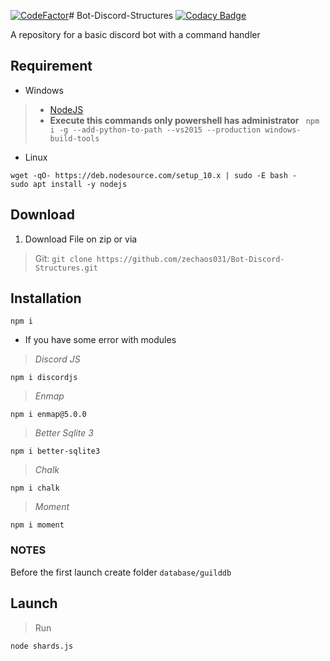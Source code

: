 [![CodeFactor](https://www.codefactor.io/repository/github/zechaos031/bot-discord-structures/badge)](https://www.codefactor.io/repository/github/zechaos031/bot-discord-structures)# Bot-Discord-Structures [![Codacy Badge](https://api.codacy.com/project/badge/Grade/2c86abc76f4c4d8c8ec9801ad9da4c81)](https://www.codacy.com/manual/zechaos031/Bot-Discord-Structure?utm_source=github.com&amp;utm_medium=referral&amp;utm_content=zechaos031/Bot-Discord-Structure&amp;utm_campaign=Badge_Grade)

A repository for a basic discord bot with a command handler
## Requirement
- Windows
>- [NodeJS](https://nodejs.org/dist/v12.10.0/node-v12.10.0-x64.msi)
>- **Execute this commands only powershell has administrator** `
npm i -g --add-python-to-path --vs2015 --production windows-build-tools`

- Linux
```
wget -qO- https://deb.nodesource.com/setup_10.x | sudo -E bash -
sudo apt install -y nodejs
```

## Download
1. Download File on zip or via 
> Git:
  `
  git clone https://github.com/zechaos031/Bot-Discord-Structures.git
  `
  
## Installation
```
npm i 
```

- If you have some error with modules
> *Discord JS*
```
npm i discordjs
```

> *Enmap*

```
npm i enmap@5.0.0
```

> *Better Sqlite 3*

```
npm i better-sqlite3
``` 

> *Chalk*
```
npm i chalk
```

> *Moment*
```
npm i moment
```

### NOTES
Before the first launch create folder `database/guilddb` 

## Launch
> Run
 ```
node shards.js
```
